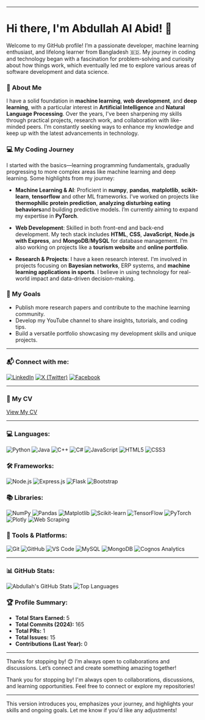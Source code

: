 

---

# Hi there, I'm Abdullah Al Abid! 👋

Welcome to my GitHub profile! I’m a passionate developer, machine learning enthusiast, and lifelong learner from Bangladesh 🇧🇩. My journey in coding and technology began with a fascination for problem-solving and curiosity about how things work, which eventually led me to explore various areas of software development and data science.

### 🚀 About Me

I have a solid foundation in **machine learning**, **web development**, and **deep learning**, with a particular interest in **Artificial Intelligence** and **Natural Language Processing**. Over the years, I've been sharpening my skills through practical projects, research work, and collaboration with like-minded peers. I’m constantly seeking ways to enhance my knowledge and keep up with the latest advancements in technology.

### 💻 My Coding Journey

I started with the basics—learning programming fundamentals, gradually progressing to more complex areas like machine learning and deep learning. Some highlights from my journey:

- **Machine Learning & AI**: Proficient in **numpy**, **pandas**, **matplotlib**, **scikit-learn**, **tensorflow** and other ML frameworks. I’ve worked on projects like **thermophilic protein prediction**, **analyzing disturbing eating behaviors**and building predictive models. I’m currently aiming to expand my expertise in **PyTorch**.
  
- **Web Development**: Skilled in both front-end and back-end development. My tech stack includes **HTML**, **CSS**, **JavaScript**, **Node.js with Express**, and **MongoDB**/**MySQL** for database management. I’m also working on projects like a **tourism website** and **online portfolio**.

- **Research & Projects**: I have a keen research interest. I'm involved in projects focusing on **Bayesian networks**, ERP systems, and **machine learning applications in sports**. I believe in using technology for real-world impact and data-driven decision-making.

### 🎯 My Goals

- Publish more research papers and contribute to the machine learning community.
- Develop my YouTube channel to share insights, tutorials, and coding tips.
- Build a versatile portfolio showcasing my development skills and unique projects.

---

### 📬 Connect with me:
[![LinkedIn](https://img.shields.io/badge/LinkedIn-blue?style=flat&logo=linkedin)](https://www.linkedin.com/in/alabid/)
[![X (Twitter)](https://img.shields.io/badge/X-000000?style=flat&logo=x&logoColor=white)](https://x.com/abid_0306)
[![Facebook](https://img.shields.io/badge/Facebook-blue?style=flat&logo=facebook)](https://www.facebook.com/abdullahal.abid.12/)

---

### 📄 My CV  
[View My CV]([link-to-your-resume.pdf](https://drive.google.com/file/d/1B5cHnEeEB45p1J1wghnBsNCXykJfINtE/view?usp=drive_link))

---

### 💻 Languages:
![Python](https://img.shields.io/badge/Python-3776AB?style=flat&logo=python&logoColor=white)
![Java](https://img.shields.io/badge/Java-007396?style=flat&logo=java&logoColor=white)
![C++](https://img.shields.io/badge/C++-00599C?style=flat&logo=c%2B%2B&logoColor=white)
![C#](https://img.shields.io/badge/C%23-239120?style=flat&logo=c-sharp&logoColor=white)
![JavaScript](https://img.shields.io/badge/JavaScript-F7DF1E?style=flat&logo=javascript&logoColor=black)
![HTML5](https://img.shields.io/badge/HTML5-E34F26?style=flat&logo=html5&logoColor=white)
![CSS3](https://img.shields.io/badge/CSS3-1572B6?style=flat&logo=css3&logoColor=white)


### 🛠️ Frameworks:
![Node.js](https://img.shields.io/badge/Node.js-339933?style=flat&logo=node-dot-js&logoColor=white)
![Express.js](https://img.shields.io/badge/Express.js-000000?style=flat&logo=express&logoColor=white)
![Flask](https://img.shields.io/badge/Flask-000000?style=flat&logo=flask&logoColor=white)
![Bootstrap](https://img.shields.io/badge/Bootstrap-563D7C?style=flat&logo=bootstrap&logoColor=white)

### 📚 Libraries:
![NumPy](https://img.shields.io/badge/NumPy-013243?style=flat&logo=numpy&logoColor=white)
![Pandas](https://img.shields.io/badge/Pandas-150458?style=flat&logo=pandas&logoColor=white)
![Matplotlib](https://img.shields.io/badge/Matplotlib-0099cc?style=flat&logo=plotly&logoColor=white)
![Scikit-learn](https://img.shields.io/badge/scikit--learn-F7931E?style=flat&logo=scikit-learn&logoColor=white)
![TensorFlow](https://img.shields.io/badge/TensorFlow-FF6F00?style=flat&logo=tensorflow&logoColor=white)
![PyTorch](https://img.shields.io/badge/PyTorch-EE4C2C?style=flat&logo=pytorch&logoColor=white)
![Plotly](https://img.shields.io/badge/Plotly-3F4F75?style=flat&logo=plotly&logoColor=white)
![Web Scraping](https://img.shields.io/badge/Web%20Scraping-563D7C?style=flat&logo=beautifulsoup&logoColor=white)

### 🧩 Tools & Platforms:
![Git](https://img.shields.io/badge/Git-F05032?style=flat&logo=git&logoColor=white)
![GitHub](https://img.shields.io/badge/GitHub-181717?style=flat&logo=github&logoColor=white)
![VS Code](https://img.shields.io/badge/VS%20Code-007ACC?style=flat&logo=visual-studio-code&logoColor=white)
![MySQL](https://img.shields.io/badge/MySQL-4479A1?style=flat&logo=mysql&logoColor=white)
![MongoDB](https://img.shields.io/badge/MongoDB-47A248?style=flat&logo=mongodb&logoColor=white)
![Cognos Analytics](https://img.shields.io/badge/Cognos%20Analytics-1F70C1?style=flat&logo=ibm&logoColor=white)

---

### 📊 GitHub Stats:
![Abdullah's GitHub Stats](https://github-readme-stats.vercel.app/api?username=abid0-07&show_icons=true&theme=radical)
![Top Languages](https://github-readme-stats.vercel.app/api/top-langs/?username=abid0-07&layout=compact&theme=radical)

### 🏆 Profile Summary:
- **Total Stars Earned:** 5
- **Total Commits (2024):** 165
- **Total PRs:** 1
- **Total Issues:** 15
- **Contributions (Last Year):** 0
---

Thanks for stopping by! 😊 I’m always open to collaborations and discussions. Let’s connect and create something amazing together!

Thank you for stopping by! I'm always open to collaborations, discussions, and learning opportunities. Feel free to connect or explore my repositories!

--- 

This version introduces you, emphasizes your journey, and highlights your skills and ongoing goals. Let me know if you'd like any adjustments!
